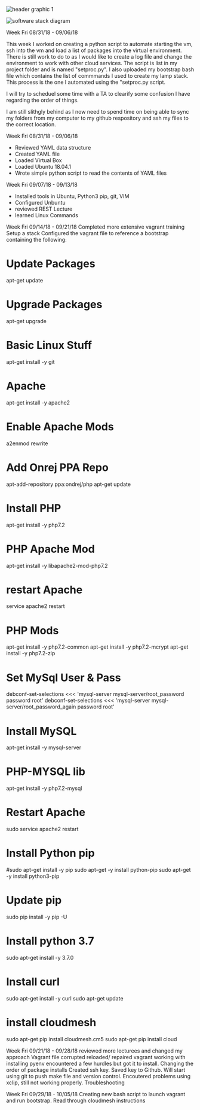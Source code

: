 ![header graphic 1](https://user-images.githubusercontent.com/42589474/47969386-a676c680-e044-11e8-9287-7d09266983f7.png)

![software stack diagram](https://user-images.githubusercontent.com/42589474/47969473-24879d00-e046-11e8-9a47-f818323f88aa.png)



Week Fri 08/31/18 - 09/06/18

This week I worked on creating a python script to automate starting the vm, ssh into the vm and load a list of packages into the virtual environment. There is still work to do to as I would like to create a log file and change the environment to work with other cloud services.
The script is list in my project folder and is named "setproc.py". I also uploaded my bootstrap bash file which contains the list of commmands I used to create my lamp stack. This process is the one I automated using the "setproc.py script.

I will try to scheduel some time with a TA to clearify some confusion I have regarding the order of things.

I am still slithgly behind as I now need to spend time on being able to sync my folders from my computer to my github respository and ssh my files to the correct location.

Week Fri 08/31/18 - 09/06/18

 - Reviewed YAML data structure
 - Created YAML file
 - Loaded Virtual Box
 - Loaded Ubuntu 18.04.1 
 - Wrote simple python script to read the contents of YAML files



Week Fri 09/07/18 - 09/13/18
 - Installed tools in Ubuntu, Python3 pip, git, VIM
 - Configured Unbuntu 
 - reviewed REST Lecture
 - learned Linux Commands
 
 Week Fri 09/14/18 - 09/21/18
 Completed more extensive vagrant training
 Setup a stack
 Configured the vagrant file to reference a bootstrap containing the following:
 
# Update Packages
apt-get update

# Upgrade Packages
apt-get upgrade

# Basic Linux Stuff
apt-get install -y git

# Apache
apt-get install -y apache2

# Enable Apache Mods
a2enmod rewrite

# Add Onrej PPA Repo
apt-add-repository ppa:ondrej/php
apt-get update


# Install PHP
apt-get install -y php7.2

# PHP Apache Mod
apt-get install -y libapache2-mod-php7.2

# restart Apache
service apache2 restart

# PHP Mods
apt-get install -y php7.2-common
apt-get install -y php7.2-mcrypt
apt-get install -y php7.2-zip


# Set MySql User & Pass
debconf-set-selections <<< 'mysql-server mysql-server/root_password password root'
debconf-set-selections <<< 'mysql-server mysql-server/root_password_again password root'

# Install MySQL
apt-get install -y mysql-server

# PHP-MYSQL lib
apt-get install -y php7.2-mysql

# Restart Apache
sudo service apache2 restart

# Install Python pip

#sudo apt-get install -y pip
sudo apt-get -y install python-pip
sudo apt-get -y install python3-pip

# Update pip
sudo pip install -y pip -U


# Install python 3.7
sudo apt-get install -y 3.7.0

# Install curl
sudo apt-get install -y curl
sudo apt-get update

# install cloudmesh
sudo apt-get pip install cloudmesh.cm5
sudo apt-get pip install cloud


 Week Fri 09/21/18 - 09/28/18
 reviewed more lecturees and changed my approach
 Vagrant file corrupted reloaded/ repaired vagrant
 working with installing pyenv encountered a few hurdles but got it to install. Changing the order of package installs
 Created ssh key. Saved key to Github. Will start using git to push make file and version control.
 Encoutered problems using xclip, still not working properly. Troubleshooting
 
 
 
  Week Fri 09/29/18 - 10/05/18
  Creating new bash script to launch vagrant and run bootstrap.
  Read through cloudmesh instructions
  

